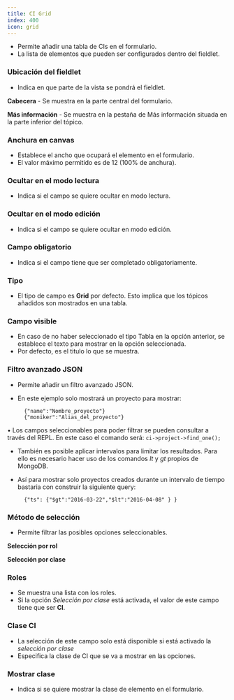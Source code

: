 ```yaml
---
title: CI Grid
index: 400
icon: grid
---
```

* Permite añadir una tabla de CIs en el formulario.
* La lista de elementos que pueden ser configurados dentro del fieldlet.


### Ubicación del fieldlet
* Indica en que parte de la vista se pondrá el fieldlet.

**Cabecera** - Se muestra en la parte central del formulario.

**Más información** - Se muestra en la pestaña de Más información situada en la parte inferior del tópico.



### Anchura en canvas
* Establece el ancho que ocupará el elemento en el formulario.
* El valor máximo permitido es de 12 (100% de anchura).


### Ocultar en el modo lectura
* Indica si el campo se quiere ocultar en modo lectura.


### Ocultar en el modo edición
* Indica si el campo se quiere ocultar en modo edición.


### Campo obligatorio
* Indica si el campo tiene que ser completado obligatoriamente.



### Tipo
* El tipo de campo es **Grid** por defecto. Esto implica que los tópicos añadidos son mostrados en una tabla.


### Campo visible
* En caso de no haber seleccionado el tipo Tabla en la opción anterior, se establece el texto para mostrar en la opción seleccionada.
* Por defecto, es el titulo lo que se muestra.


### Filtro avanzado JSON
* Permite añadir un filtro avanzado JSON.
* En este ejemplo solo mostrará un proyecto para mostrar:

        {"name":"Nombre_proyecto"}
        {"moniker":"Alias_del_proyecto"}



• Los campos seleccionables para poder filtrar se pueden consultar a través del REPL. En este caso el comando será: `ci->project->find_one();`

* También es posible aplicar intervalos para limitar los resultados. Para ello es necesario hacer uso de los comandos *lt* y *gt* propios de MongoDB.
* Así para mostrar solo proyectos creados durante un intervalo de tiempo bastaria con construir la siguiente query:

        {"ts": {"$gt":"2016-03-22","$lt":"2016-04-08" } }




### Método de selección
* Permite filtrar las posibles opciones seleccionables.

**Selección por rol**

**Selección por clase**



### Roles
* Se muestra una lista con los roles.
* Si la opción *Selección por clase* está activada, el valor de este campo tiene que ser **CI**.



### Clase CI
* La selección de este campo solo está disponible si está activado la *selección por clase*
* Especifica la clase de CI que se va a mostrar en las opciones.


### Mostrar clase
* Indica si se quiere mostrar la clase de elemento en el formulario.
